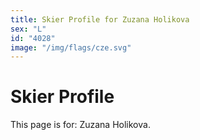 ```yaml
---
title: Skier Profile for Zuzana Holikova
sex: "L"
id: "4028"
image: "/img/flags/cze.svg" 
---
```


# Skier Profile

This page is for: Zuzana Holikova.
    